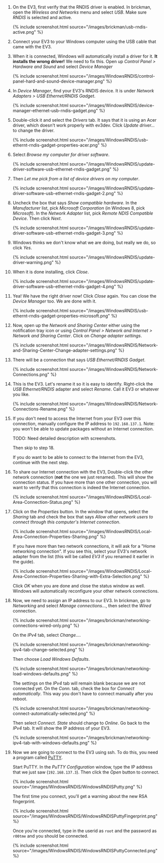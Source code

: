 1.  On the EV3, first verify that the RNDIS driver is enabled. In brickman,
    open the *Wireless and Networks* menu and select *USB*. Make sure *RNDIS*
    is selected and active.

    {% include screenshot.html source="/images/brickman/usb-rndis-active.png" %}

2.  Connect your EV3 to your Windows computer using the USB cable that came with
    the EV3.

3.  When it is connected, Windows will automatically install a driver for it.
    **It installs the wrong driver!** We need to fix this. Open up *Control
    Panel > Hardware and Sound* and select *Device Manager*

    {% include screenshot.html source="/images/WindowsRNDIS/control-panel-hard-and-sound-device-manager.png" %}

4.  In *Device Manager*, find your EV3's RNDIS device. It is under *Network
    Adapters > USB Ethernet/RNDIS Gadget*.


    {% include screenshot.html source="/images/WindowsRNDIS/device-manager-ethernet-usb-rndis-gadget.png" %}

5.  Double-click it and select the *Drivers* tab. It says that it is using an
    Acer driver, which doesn't work properly with ev3dev. Click *Update
    driver...* to change the driver.

    {% include screenshot.html source="/images/WindowsRNDIS/usb-ethernt-rndis-gadget-properties-acer.png" %}

6.  Select *Browse my computer for driver software*.

    {% include screenshot.html source="/images/WindowsRNDIS/update-driver-software-usb-ethernet-rndis-gadget.png" %}

7.  Then *Let me pick from a list of device drivers on my computer*.

    {% include screenshot.html source="/images/WindowsRNDIS/update-driver-software-usb-ethernet-rndis-gadget-2.png" %}

8.  Uncheck the box that says *Show compatible hardware*. In the *Manufacturer*
    list, pick *Microsoft Corporation* (in Windows 8, pick *Microsoft*). In
    the *Network Adapter* list, pick *Remote NDIS Compatible Device*. Then
    click *Next*.

    {% include screenshot.html source="/images/WindowsRNDIS/update-driver-software-usb-ethernet-rndis-gadget-3.png" %}

9.  Windows thinks we don't know what we are doing, but really we do, so click
    *Yes*.

    {% include screenshot.html source="/images/WindowsRNDIS/update-driver-warning.png" %}

10. When it is done installing, click *Close*.

    {% include screenshot.html source="/images/WindowsRNDIS/update-driver-software-usb-ethernet-rndis-gadget-4.png" %}

11. Yea! We have the right driver now! Click *Close* again. You can close the
    *Device Manager* too. We are done with it.

    {% include screenshot.html source="/images/WindowsRNDIS/usb-ethernt-rndis-gadget-properties-microsoft.png" %}

12. Now, open up the *Network and Sharing Center* either using the notification
    tray icon or using *Control Panel > Network and Internet > Network and
    Sharing Center*. Click on *Change adapter settings*.

    {% include screenshot.html source="/images/WindowsRNDIS/Network-and-Sharing-Center-Change-adapter-settings.png" %}

13. There will be a connection that says *USB Ethernet/RNDIS Gadget*.

    {% include screenshot.html source="/images/WindowsRNDIS/Network-Connections.png" %}

14. This is the EV3. Let's rename it so it is easy to identify. Right-click the
    *USB Ethernet/RNDIS* adapter and select *Rename*. Call it EV3 or whatever
    you like.

    {% include screenshot.html source="/images/WindowsRNDIS/Network-Connections-Rename.png" %}

15. If you don't need to access the Internet from your EV3 over this
    connection, manually configure the IP address to `192.168.137.1`. Note:
    you won't be able to update packages without an Internet connection.

    TODO: Need detailed description with screenshots.

    Then skip to step 18.

    If you do want to be able to connect to the Internet from the EV3, continue
    with the next step.

16. To share our Internet connection with the EV3, Double-click the other
    network connection (**not** the one we just renamed). This will show the
    connection status. If you have more than one other connection, you will
    want to verify that this connection is indeed the Internet connection.

    {% include screenshot.html source="/images/WindowsRNDIS/Local-Area-Connection-Status.png" %}

17. Click on the *Properties* button. In the window that opens, select the
    *Sharing* tab and check the box that says *Allow other network users to
    connect through this computer's Internet connection*.

    {% include screenshot.html source="/images/WindowsRNDIS/Local-Area-Connection-Properties-Sharing.png" %}

    If you have more than two network connections, it will ask for a "Home
    networking connection". If you see this, select your EV3's network adapter
    from the list (this will be called *EV3* if you renamed it earlier in the
    guide).

    {% include screenshot.html source="/images/WindowsRNDIS/Local-Area-Connection-Properties-Sharing-with-Extra-Selection.png" %}

    Click *OK* when you are done and close the status window as well. Windows
    will automatically reconfigure your other network connections.

18. Now, we need to assign an IP address to our EV3. In brickman, go to
    *Networking* and select *Manage connections...*, then select the *Wired*
    connection.

    {% include screenshot.html source="/images/brickman/networking-connections-wired-only.png" %}

    On the *IPv4* tab, select *Change...*.

    {% include screenshot.html source="/images/brickman/networking-ipv4-tab-change-selected.png" %}

    Then choose *Load Windows Defaults*.

    {% include screenshot.html source="/images/brickman/networking-load-windows-defaults.png" %}

    The settings on the *IPv4* tab will remain blank because we are not
    connected yet. On the *Conn.* tab, check the box for *Connect automatically*.
    This way you don't have to connect manually after you reboot.

    {% include screenshot.html source="/images/brickman/networking-connect-automatically-selected.png" %}

    Then select *Connect*. *State* should change to *Online*. Go back to
    the *IPv4* tab. It will show the IP address of your EV3.

    {% include screenshot.html source="/images/brickman/networking-ipv4-tab-with-windows-defaults.png" %}

19. Now we are going to connect to the EV3 using ssh. To do this, you need a
    program called [PuTTY].

    Start PuTTY. In the *PuTTY Configuration* window, type the IP address that
    we just saw (`192.168.137.3`). Then click the *Open* button to connect.

    {% include screenshot.html source="/images/WindowsRNDIS/WindowsRNDISPutty.png" %}

    The first time you connect, you'll get a warning about the new RSA fingerprint.

    {% include screenshot.html source="/images/WindowsRNDIS/WindowsRNDISPuttyFingerprint.png" %}

    Once you're connected, type in the userid as `root` and the password as `r00tme` and you should be connected.

    {% include screenshot.html source="/images/WindowsRNDIS/WindowsRNDISPuttyConnected.png" %}

[PuTTY]: http://www.chiark.greenend.org.uk/%7Esgtatham/putty/